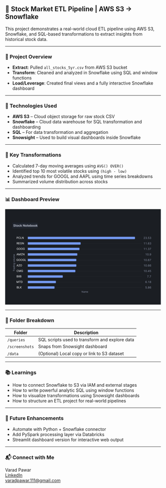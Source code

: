 ## 🚀 Stock Market ETL Pipeline | AWS S3 → Snowflake

This project demonstrates a real-world cloud ETL pipeline using AWS S3, Snowflake, and SQL-based transformations to extract insights from historical stock data.

---

### 📌 Project Overview

- **Extract**: Pulled `all_stocks_5yr.csv` from AWS S3 bucket  
- **Transform**: Cleaned and analyzed in Snowflake using SQL and window functions  
- **Load/Leverage**: Created final views and a fully interactive Snowflake dashboard

---

### 🔧 Technologies Used

- **AWS S3** – Cloud object storage for raw stock CSV  
- **Snowflake** – Cloud data warehouse for SQL transformation and dashboarding  
- **SQL** – For data transformation and aggregation  
- **Snowsight** – Used to build visual dashboards inside Snowflake

---

### 🧠 Key Transformations

- Calculated 7-day moving averages using `AVG() OVER()`  
- Identified top 10 most volatile stocks using `(high - low)`  
- Analyzed trends for GOOGL and AAPL using time series breakdowns  
- Summarized volume distribution across stocks

---

### 📊 Dashboard Preview

![Dashboard Sample](Screenshots/Average_Volatility.png)

---

### 📁 Folder Breakdown

| Folder         | Description                                      |
|----------------|--------------------------------------------------|
| `/queries`     | SQL scripts used to transform and explore data   |
| `/screenshots` | Snaps from Snowsight dashboard                   |
| `/data`        | (Optional) Local copy or link to S3 dataset      |

---

### 📚 Learnings

- How to connect Snowflake to S3 via IAM and external stages  
- How to write powerful analytic SQL using window functions  
- How to visualize transformations using Snowsight dashboards  
- How to structure an ETL project for real-world pipelines

---

### 🚀 Future Enhancements

- Automate with Python + Snowflake connector  
- Add PySpark processing layer via Databricks  
- Streamlit dashboard version for interactive web output

---

### 📬 Connect with Me

Varad Pawar  
[LinkedIn](https://www.linkedin.com/in/varadpawar)  
varadpawar.111@gmail.com
